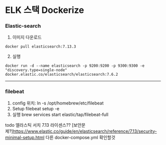 # ELK 스택 Dockerize

### Elastic-search
1. 이미지 다운로드
~~~shell
docker pull elasticsearch:7.13.3
~~~

2. 실행
~~~shell
docker run -d --name elasticsearch -p 9200:9200 -p 9300:9300 -e "discovery.type=single-node" docker.elastic.co/elasticsearch/elasticsearch:7.6.2
~~~

---



### filebeat
1. config 위치: ln -s /opt/homebrew/etc/filebeat
2. Setup
   filebeat setup -e
3. 실행
   brew services start elastic/tap/filebeat-full


todo 엘라스틱 서치 7.13 라이센스??
[보안문제?]https://www.elastic.co/guide/en/elasticsearch/reference/7.13/security-minimal-setup.html
다른 docker-compose.yml 확인할것
